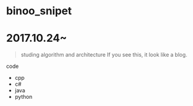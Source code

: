 # binoo_snipet

# 2017.10.24~

> studing algorithm and architecture
> If you see this, it look like a blog.

code 
- cpp
- c#
- java
- python
